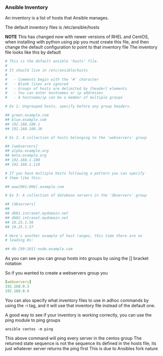 ### Ansible Inventory

An inventory is a list of hosts that Ansible manages.

The default inventory files is /etc/ansible/hosts

**NOTE** This has changed now with newer versions of RHEL and CentOS, when installing with python using pip you must create this file, and then change the default configuration to point to that inventory file
The inventory file looks like this by default

```yml
# This is the default ansible 'hosts' file.
#
# It should live in /etc/ansible/hosts
#
#   - Comments begin with the '#' character
#   - Blank lines are ignored
#   - Groups of hosts are delimited by [header] elements
#   - You can enter hostnames or ip addresses
#   - A hostname/ip can be a member of multiple groups

# Ex 1: Ungrouped hosts, specify before any group headers.

## green.example.com
## blue.example.com
## 192.168.100.1
## 192.168.100.10

# Ex 2: A collection of hosts belonging to the 'webservers' group

## [webservers]
## alpha.example.org
## beta.example.org
## 192.168.1.100
## 192.168.1.110

# If you have multiple hosts following a pattern you can specify
# them like this:

## www[001:006].example.com

# Ex 3: A collection of database servers in the 'dbservers' group

## [dbservers]
##
## db01.intranet.mydomain.net
## db02.intranet.mydomain.net
## 10.25.1.56
## 10.25.1.57

# Here's another example of host ranges, this time there are no
# leading 0s:

## db-[99:101]-node.example.com
```

As you can see you can group hosts into groups by using the [] bracket notation

So if you wanted to create a webservers group you

```yml
[webservers]
192.168.0.3
192.168.0.4
```

You can also specify what inventory files to use in adhoc commands by using the -i tag, and it will use that inventory file instead of the default one.

A good way to see if your inventory is working correctly, you can use the ping module to ping groups

```console
ansible centos -m ping
```

This above command will ping every server in the centos group
The returned state sequence is not the sequence its defined in the hosts file, its just whatever server returns the ping first
This is due to Ansibles fork nature
